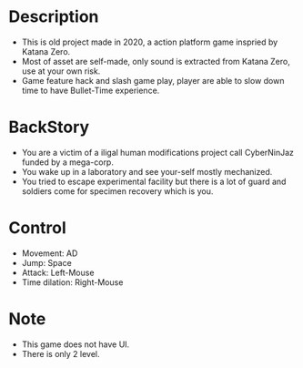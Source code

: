 # Description
- This is old project made in 2020, a action platform game inspried by Katana Zero.
- Most of asset are self-made, only sound is extracted from Katana Zero, use at your own risk.
- Game feature hack and slash game play, player are able to slow down time to have Bullet-Time experience.

# BackStory
- You are a victim of a iligal human modifications project call CyberNinJaz funded by a mega-corp.
- You wake up in a laboratory and see your-self mostly mechanized.
- You tried to escape experimental facility but there is a lot of guard and soldiers come for specimen recovery which is you.

# Control
- Movement: AD
- Jump: Space
- Attack: Left-Mouse
- Time dilation: Right-Mouse

# Note
- This game does not have UI.
- There is only 2 level.
